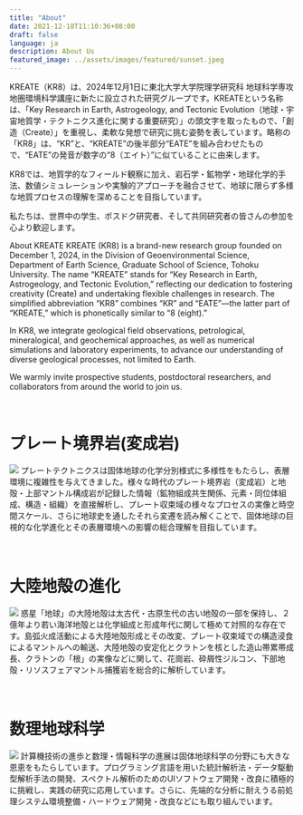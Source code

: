 ```yaml
---
title: "About"
date: 2021-12-18T11:10:36+08:00
draft: false
language: ja
description: About Us
featured_image: ../assets/images/featured/sunset.jpeg
---
```


KREATE（KR8）は、2024年12月1日に東北大学大学院理学研究科 地球科学専攻 地圏環境科学講座に新たに設立された研究グループです。KREATEという名称は、「Key Research in Earth, Astrogeology, and Tectonic Evolution（地球・宇宙地質学・テクトニクス進化に関する重要研究）」の頭文字を取ったもので、「創造（Create）」を重視し、柔軟な発想で研究に挑む姿勢を表しています。略称の「KR8」は、“KR”と、“KREATE”の後半部分“EATE”を組み合わせたもので、“EATE”の発音が数字の“8（エイト）”に似ていることに由来します。

KR8では、地質学的なフィールド観察に加え、岩石学・鉱物学・地球化学的手法、数値シミュレーションや実験的アプローチを融合させて、地球に限らず多様な地質プロセスの理解を深めることを目指しています。

私たちは、世界中の学生、ポスドク研究者、そして共同研究者の皆さんの参加を心より歓迎します。

About KREATE
KREATE (KR8) is a brand-new research group founded on December 1, 2024, in the Division of Geoenvironmental Science, Department of Earth Science, Graduate School of Science, Tohoku University. The name “KREATE” stands for “Key Research in Earth, Astrogeology, and Tectonic Evolution,” reflecting our dedication to fostering creativity (Create) and undertaking flexible challenges in research. The simplified abbreviation “KR8” combines “KR” and “EATE”—the latter part of “KREATE,” which is phonetically similar to “8 (eight).”

In KR8, we integrate geological field observations, petrological, mineralogical, and geochemical approaches, as well as numerical simulations and laboratory experiments, to advance our understanding of diverse geological processes, not limited to Earth.

We warmly invite prospective students, postdoctoral researchers, and collaborators from around the world to join us.

<br>

# プレート境界岩(変成岩)
<img src="/images/page/blueschist2.jpg">
プレートテクトニクスは固体地球の化学分別様式に多様性をもたらし、表層環境に複雑性を与えてきました。様々な時代のプレート境界岩（変成岩）と地殻・上部マントル構成岩が記録した情報（鉱物組成共生関係、元素・同位体組成、構造・組織）を直接解析し、プレート収束域の様々なプロセスの実像と時空間スケール、さらに地球史を通したそれら変遷を読み解くことで、固体地球の巨視的な化学進化とその表層環境への影響の総合理解を目指しています。

<br>
<br>
<br>

# 大陸地殻の進化
<img src="/images/page/bigsur.jpg">
惑星「地球」の大陸地殻は太古代・古原生代の古い地殻の一部を保持し、２億年より若い海洋地殻とは化学組成と形成年代に関して極めて対照的な存在です。島弧火成活動による大陸地殻形成とその改変、プレート収束域での構造浸食によるマントルへの輸送、大陸地殻の安定化とクラトンを核とした造山帯累帯成長、クラトンの「根」の実像などに関して、花崗岩、砕屑性ジルコン、下部地殻・リソスフェアマントル捕獲岩を総合的に解析しています。

<br>
<br>
<br>

# 数理地球科学
<img src="/images/page/mathmatics2.png">
計算機技術の進歩と数理・情報科学の進展は固体地球科学の分野にも大きな恩恵をもたらしています。プログラミング言語を用いた統計解析法・データ駆動型解析手法の開発、スペクトル解析のためのUIソフトウェア開発・改良に積極的に挑戦し、実践の研究に応用しています。さらに、先端的な分析に耐えうる前処理システム環境整備・ハードウェア開発・改良などにも取り組んでいます。